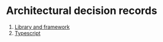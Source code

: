 # Architectural decision records

1. [Library and framework](./0001-library-and-framework.md)
2. [Typescript](./0002-typescript.md)
